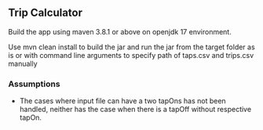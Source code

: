 ## Trip Calculator

Build the app using maven 3.8.1 or above on openjdk 17 environment.

Use mvn clean install to build the jar and run the jar from the target folder as is or with command line arguments to specify path of taps.csv and trips.csv manually

### Assumptions
- The cases where input file can have a two tapOns has not been handled, neither has the case when there is a tapOff without respective tapOn.
